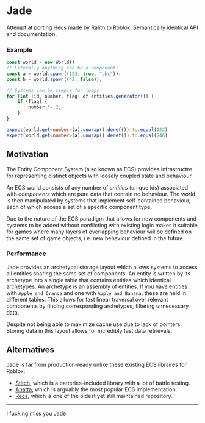 # Jade

Attempt at porting [Hecs](https://github.com/Ralith/hecs) made by Ralith to Roblox. Semantically identical API and documentation.

### Example

```ts
const world = new World()
// Literally anything can be a component! 
const a = world.spawn((123, true, "abc"));
const b = world.spawn((42, false));

// Systems can be simple for loops
for (let [id, number, flag] of entities.generator()) {
	if (flag) {
		number *= 2;
	}
}

expect(world.get<number>(a).unwrap().deref()).to.equal(123)
expect(world.get<number>(a).unwrap().deref()).to.equal(246)
```

## Motivation

The Entity Component System (also known as ECS) provides infrastructre for representing distinct objects with loosely coupled state and behaviour.

An ECS world consists of any number of *entities* (unique ids) associated with *components* which are pure data that contain no behaviour. The world is then manipulated by systems that implement self-contained behaviour, each of which access a set of a specific component type.

Due to the nature of the ECS paradigm that allows for new components and systems to be added without conflicting with existing logic makes it suitable for games where many layers of overlapping behaviour will be defined on the same set of game objects, i.e. new behaviour defined in the future. 

### Performance

Jade provides an archetypal storage layout which allows systems to access all entities sharing the same set of components. An entity is written by its archetype into a single table that contains entities which identical archetypes. An archetype is an assembly of entities. If you have entities with `Apple and Orange` and one with `Apple and Banana`, these are held in different tables. This allows for fast linear traversal over relevant components by finding corresponding archetypes, filtering unnecessary data.

Despite not being able to maximize cache use due to lack of pointers. Storing data in this layout allows for incredibly fast data retrievals.

## Alternatives

Jade is far from production-ready unlike these existing ECS libraires for Roblox:

- [Stitch](https://github.com/sayhisam1/Stitch), which is a batteries-included library with a lot of battle testing.
- [Anatta](https://github.com/kennethloeffler/anatta), which is arguably the most popular ECS implementation.
- [Recs](https://github.com/AmaranthineCodices/recs), which is one of the oldest yet still maintained repository.

-------------------------------------------------------------------------------------------------------------------------------------------------------------------------------

I fucking miss you Jade 